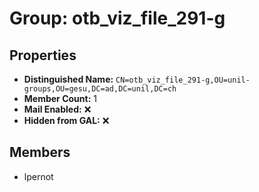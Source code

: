 # Group: otb_viz_file_291-g

## Properties

- **Distinguished Name:** `CN=otb_viz_file_291-g,OU=unil-groups,OU=gesu,DC=ad,DC=unil,DC=ch`
- **Member Count:** 1
- **Mail Enabled:** ❌
- **Hidden from GAL:** ❌

## Members

- lpernot
